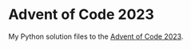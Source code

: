 # Advent of Code 2023

My Python solution files to the [Advent of Code 2023](https://adventofcode.com/2023).
